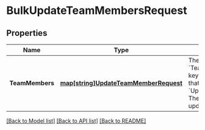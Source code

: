 # BulkUpdateTeamMembersRequest

## Properties
Name | Type | Description | Notes
------------ | ------------- | ------------- | -------------
**TeamMembers** | [**map[string]UpdateTeamMemberRequest**](UpdateTeamMemberRequest.md) | The data used to update the &#x60;TeamMember&#x60; objects. Each key is the &#x60;team_member_id&#x60; that maps to the &#x60;UpdateTeamMemberRequest&#x60;. The maximum number of update objects is 25. | [default to null]

[[Back to Model list]](../README.md#documentation-for-models) [[Back to API list]](../README.md#documentation-for-api-endpoints) [[Back to README]](../README.md)

